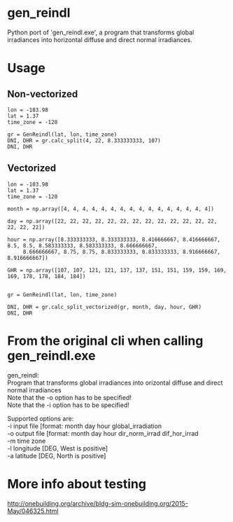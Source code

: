 # gen_reindl
 Python port of 'gen_reindl.exe', a program that transforms global irradiances into horizontal diffuse and direct normal irradiances.


# Usage

## Non-vectorized

```
lon = -103.98
lat = 1.37
time_zone = -120

gr = GenReindl(lat, lon, time_zone)
DNI, DHR = gr.calc_split(4, 22, 8.333333333, 107)
DNI, DHR 
```

## Vectorized

```
lon = -103.98
lat = 1.37
time_zone = -120

month = np.array([4, 4, 4, 4, 4, 4, 4, 4, 4, 4, 4, 4, 4, 4, 4, 4])

day = np.array([22, 22, 22, 22, 22, 22, 22, 22, 22, 22, 22, 22, 22, 22, 22, 22])

hour = np.array([8.333333333, 8.333333333, 8.416666667, 8.416666667, 8.5, 8.5, 8.583333333, 8.583333333, 8.666666667,
     8.666666667, 8.75, 8.75, 8.833333333, 8.833333333, 8.916666667, 8.916666667])

GHR = np.array([107, 107, 121, 121, 137, 137, 151, 151, 159, 159, 169, 169, 178, 178, 184, 184])


gr = GenReindl(lat, lon, time_zone)

DNI, DHR = gr.calc_split_vectorized(gr, month, day, hour, GHR)
DNI, DHR
```

# From the original cli when calling gen_reindl.exe

gen_reindl:  
Program that transforms global irradiances into orizontal diffuse and direct normal irradiances  
Note that the -o option has to be specified!  
Note that the -i option has to be specified!  

Supported options are:  
-i     input file [format: month day hour global_irradiation  
-o     output file [format: month day hour dir_norm_irrad dif_hor_irrad  
-m     time zone  
-l     longitude [DEG, West is positive]  
-a     latitude [DEG, North is positive]  


# More info about testing

http://onebuilding.org/archive/bldg-sim-onebuilding.org/2015-May/046325.html


